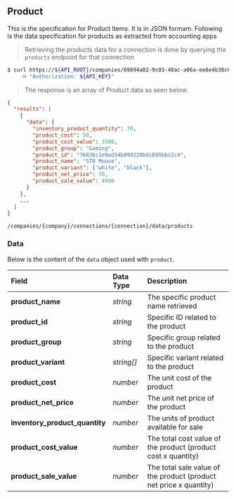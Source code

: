 ## Product

This is the specification for Product Items. It is in JSON formam. Following is the data specification for products as extracted from accounting apps

> Retrieving the products data for a connection is done by querying the `products` endpoint for that connection

```sh
$ curl https://${API_ROOT}/companies/69894a02-9c03-40ac-a06a-ee6e4b38c6fb/connections/52684382-abff-45fa-a3f2-ced175adfe61/data/data/products \
    -H "Authorization: ${API_KEY}"
```

> The response is an array of Product data as seen below.

```json
{
  "results": [
    {
      "data": {
        "inventory_product_quantity": 70,
        "product_cost": 50,
        "product_cost_value": 3500,
        "product_group": "Gaming",
        "product_id": "7683bc1e9ad34b099220bdc895bbc2c4",
        "product_name": "S70 Mouse",
        "product_variant": ["white", "black"],
        "product_net_price": 70,
        "product_sale_value": 4900
      }
    },
    ...
  ]
}

```
<span class="api api-get"></span> <code>/companies/{company}/connections/{connection}/data/products</code>

### Data

Below is the content of the `data` object used with `product`.

| Field                          | Data Type           | Description                                                        |
| :----------------------------- | :------------------ | :----------------------------------------------------------------- |
| **product_name**               | *string*            | The specific product name retrieved                                |
| **product_id**                 | *string*            | Specific ID related to the product                                 |
| **product_group**              | *string*            | Specific group related to the product                              |
| **product_variant**            | *string[]*          | Specific variant related to the product                            |
| **product_cost**               | *number*            | The unit cost of the product                                       |
| **product_net_price**          | *number*            | The unit net price of the product                                  |
| **inventory_product_quantity** | *number*            | The units of product available for sale                            |
| **product_cost_value**         | *number*            | The total cost value of the product (product cost x quantity)      |
| **product_sale_value**         | *number*            | The total sale value of the product (product net price x quantity) |
